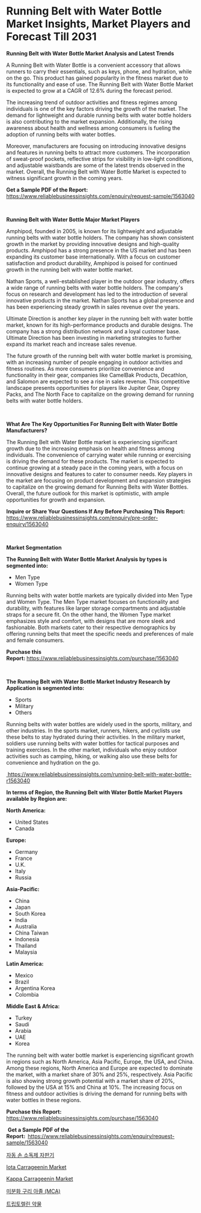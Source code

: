 <p><h1>Running Belt with Water Bottle Market Insights, Market Players and Forecast Till 2031</h1></p><p><strong>Running Belt with Water Bottle Market Analysis and Latest Trends</strong></p>
<p><p>A Running Belt with Water Bottle is a convenient accessory that allows runners to carry their essentials, such as keys, phone, and hydration, while on the go. This product has gained popularity in the fitness market due to its functionality and ease of use. The Running Belt with Water Bottle Market is expected to grow at a CAGR of 12.6% during the forecast period.</p><p>The increasing trend of outdoor activities and fitness regimes among individuals is one of the key factors driving the growth of the market. The demand for lightweight and durable running belts with water bottle holders is also contributing to the market expansion. Additionally, the rising awareness about health and wellness among consumers is fueling the adoption of running belts with water bottles.</p><p>Moreover, manufacturers are focusing on introducing innovative designs and features in running belts to attract more customers. The incorporation of sweat-proof pockets, reflective strips for visibility in low-light conditions, and adjustable waistbands are some of the latest trends observed in the market. Overall, the Running Belt with Water Bottle Market is expected to witness significant growth in the coming years.</p></p>
<p><strong>Get a Sample PDF of the Report:&nbsp;</strong> <a href="https://www.reliablebusinessinsights.com/enquiry/request-sample/1563040">https://www.reliablebusinessinsights.com/enquiry/request-sample/1563040</a></p>
<p>&nbsp;</p>
<p><strong>Running Belt with Water Bottle Major Market Players</strong></p>
<p><p>Amphipod, founded in 2005, is known for its lightweight and adjustable running belts with water bottle holders. The company has shown consistent growth in the market by providing innovative designs and high-quality products. Amphipod has a strong presence in the US market and has been expanding its customer base internationally. With a focus on customer satisfaction and product durability, Amphipod is poised for continued growth in the running belt with water bottle market.</p><p>Nathan Sports, a well-established player in the outdoor gear industry, offers a wide range of running belts with water bottle holders. The company's focus on research and development has led to the introduction of several innovative products in the market. Nathan Sports has a global presence and has been experiencing steady growth in sales revenue over the years.</p><p>Ultimate Direction is another key player in the running belt with water bottle market, known for its high-performance products and durable designs. The company has a strong distribution network and a loyal customer base. Ultimate Direction has been investing in marketing strategies to further expand its market reach and increase sales revenue.</p><p>The future growth of the running belt with water bottle market is promising, with an increasing number of people engaging in outdoor activities and fitness routines. As more consumers prioritize convenience and functionality in their gear, companies like CamelBak Products, Decathlon, and Salomon are expected to see a rise in sales revenue. This competitive landscape presents opportunities for players like Jupiter Gear, Osprey Packs, and The North Face to capitalize on the growing demand for running belts with water bottle holders.</p></p>
<p>&nbsp;</p>
<p><strong>What Are The Key Opportunities For Running Belt with Water Bottle Manufacturers?</strong></p>
<p><p>The Running Belt with Water Bottle market is experiencing significant growth due to the increasing emphasis on health and fitness among individuals. The convenience of carrying water while running or exercising is driving the demand for these products. The market is expected to continue growing at a steady pace in the coming years, with a focus on innovative designs and features to cater to consumer needs. Key players in the market are focusing on product development and expansion strategies to capitalize on the growing demand for Running Belts with Water Bottles. Overall, the future outlook for this market is optimistic, with ample opportunities for growth and expansion.</p></p>
<p><strong>Inquire or Share Your Questions If Any Before Purchasing This Report:</strong> <a href="https://www.reliablebusinessinsights.com/enquiry/pre-order-enquiry/1563040">https://www.reliablebusinessinsights.com/enquiry/pre-order-enquiry/1563040</a></p>
<p>&nbsp;</p>
<p><strong>Market Segmentation</strong></p>
<p><strong>The Running Belt with Water Bottle Market Analysis by types is segmented into:</strong></p>
<p><ul><li>Men Type</li><li>Women Type</li></ul></p>
<p><p>Running belts with water bottle markets are typically divided into Men Type and Women Type. The Men Type market focuses on functionality and durability, with features like larger storage compartments and adjustable straps for a secure fit. On the other hand, the Women Type market emphasizes style and comfort, with designs that are more sleek and fashionable. Both markets cater to their respective demographics by offering running belts that meet the specific needs and preferences of male and female consumers.</p></p>
<p><strong>Purchase this Report:&nbsp;</strong><a href="https://www.reliablebusinessinsights.com/purchase/1563040">https://www.reliablebusinessinsights.com/purchase/1563040</a></p>
<p>&nbsp;</p>
<p><strong>The Running Belt with Water Bottle Market Industry Research by Application is segmented into:</strong></p>
<p><ul><li>Sports</li><li>Military</li><li>Others</li></ul></p>
<p><p>Running belts with water bottles are widely used in the sports, military, and other industries. In the sports market, runners, hikers, and cyclists use these belts to stay hydrated during their activities. In the military market, soldiers use running belts with water bottles for tactical purposes and training exercises. In the other market, individuals who enjoy outdoor activities such as camping, hiking, or walking also use these belts for convenience and hydration on the go.</p></p>
<p><a href="https://www.reliablebusinessinsights.com/running-belt-with-water-bottle-r1563040">&nbsp;https://www.reliablebusinessinsights.com/running-belt-with-water-bottle-r1563040</a></p>
<p><strong>In terms of Region, the Running Belt with Water Bottle Market Players available by Region are:</strong></p>
<p>
    <p> <strong> North America: </strong>
        <ul>
            <li>United States</li>
            <li>Canada</li>
        </ul>
        </p> 
    <p> <strong> Europe: </strong>
        <ul>
            <li>Germany</li>
            <li>France</li>
            <li>U.K.</li>
            <li>Italy</li>
            <li>Russia</li>
        </ul>
        </p> 
    <p> <strong> Asia-Pacific: </strong>
        <ul>
            <li>China</li>
            <li>Japan</li>
            <li>South Korea</li>
            <li>India</li>
            <li>Australia</li>
            <li>China Taiwan</li>
            <li>Indonesia</li>
            <li>Thailand</li>
            <li>Malaysia</li>
        </ul>
        </p> 
    <p> <strong> Latin America: </strong>
        <ul>
            <li>Mexico</li>
            <li>Brazil</li>
            <li>Argentina Korea</li>
            <li>Colombia</li>
        </ul>
        </p> 
    <p> <strong> Middle East & Africa: </strong>
        <ul>
            <li>Turkey</li>
            <li>Saudi</li>
            <li>Arabia</li>
            <li>UAE</li>
            <li>Korea</li>
        </ul>
    </p>
    </p>
<p><p>The running belt with water bottle market is experiencing significant growth in regions such as North America, Asia Pacific, Europe, the USA, and China. Among these regions, North America and Europe are expected to dominate the market, with a market share of 30% and 25%, respectively. Asia Pacific is also showing strong growth potential with a market share of 20%, followed by the USA at 15% and China at 10%. The increasing focus on fitness and outdoor activities is driving the demand for running belts with water bottles in these regions.</p></p>
<p><strong>Purchase this Report: </strong><a href="https://www.reliablebusinessinsights.com/purchase/1563040">https://www.reliablebusinessinsights.com/purchase/1563040</a></p>
<p>&nbsp;<strong>Get a Sample PDF of the Report:&nbsp;&nbsp;</strong><a href="https://www.reliablebusinessinsights.com/enquiry/request-sample/1563040">https://www.reliablebusinessinsights.com/enquiry/request-sample/1563040</a></p>
<p><strong></strong></p>
<p><p><a href="https://github.com/tukangkrupk/Market-Research-Report-List-1/blob/main/5152037147036.md">자동 손 소독제 자판기</a></p><p><a href="https://github.com/mhrnetwork1/Market-Research-Report-List-1/blob/main/iota-carrageenin-market.md">Iota Carrageenin Market</a></p><p><a href="https://github.com/zcbxbnir25/Market-Research-Report-List-1/blob/main/kappa-carrageenin-market.md">Kappa Carrageenin Market</a></p><p><a href="https://medium.com/@angelardelean202220221/%EB%AF%B8%EC%84%B8%ED%99%94-%EB%90%9C-%EA%B5%AC%EB%A6%AC-%EC%95%84%EC%A1%B8-mca-%EC%8B%9C%EC%9E%A5-%EC%A0%90%EC%9C%A0%EC%9C%A8-%EB%B0%8F-%EC%83%88%EB%A1%9C%EC%9A%B4-%ED%8A%B8%EB%A0%8C%EB%93%9C-%EB%B6%84%EC%84%9D-%EC%9C%A0%ED%98%95-%EC%9D%91%EC%9A%A9-%ED%94%84%EB%A1%9C%EA%B7%B8%EB%9E%A8-%EC%B5%9C%EC%A2%85-%EC%9D%B4%EC%9A%A9-%EB%B0%8F-2024%EB%85%84%EB%B6%80%ED%84%B0-2031%EB%85%84%EA%B9%8C%EC%A7%80%EC%9D%98-%EC%98%88%EC%B8%A1%EC%97%90-%EB%94%B0%EB%A5%B8-%EB%82%B4%EC%9A%A9-a48d3636b591">미분화 구리 아졸 (MCA)</a></p><p><a href="https://medium.com/@pepo3k/2024%EB%85%84%EB%B6%80%ED%84%B0-2031%EB%85%84%EA%B9%8C%EC%A7%80%EC%9D%98-triptorelin-%EC%95%BD%EB%AC%BC-%EC%8B%9C%EC%9E%A5-%EC%8B%A0%ED%9D%A5-%ED%8A%B8%EB%A0%8C%EB%93%9C%EC%99%80-%EB%AF%B8%EB%9E%98-%EC%A0%84%EB%A7%9D-d749fd7a23a3">트립토렐린 약물</a></p></p>